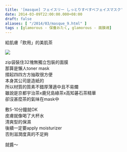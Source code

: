 ```yaml
---
title: '[masque] フェイスリー しっとりすべすべフェイスマスク'
date: 2014-03-09T22:00:00.000+08:00
draft: false
aliases: [ "/2014/03/masque_9.html" ]
tags : [glamorous - 保養おたく, glamorous - 面膜魂]
---
```


給肌膚「飲用」的美肌茶

![](/images/face3mask.jpg)

zip袋裝住32塊無獨立包裝的面膜  
那算是懶人toner mask  
摺起四四方方抽取很方便  
本身其公司是造紙的  
所以材質的質素不錯厚薄適中且不易爛  
雖說是京都宇治茶x鹿兒島綠茶x高知碁石茶精華  
卻沒甚麼茶的氣味在mask中  
  
敷5-10分鐘就OK  
皮膚就像喝了大杯水  
清爽型的保濕  
後續一定要apply moisturizer  
否則滋潤度真的不足夠  
  
就醬～
